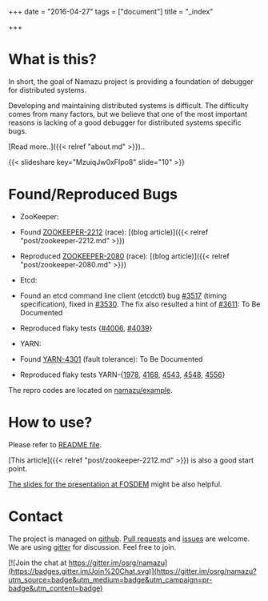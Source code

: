 +++
date = "2016-04-27"
tags = ["document"]
title = "_index"

+++


# What is this?

In short, the goal of Namazu project is providing a foundation of debugger for distributed systems.

Developing and maintaining distributed systems is difficult. 
The difficulty comes from many factors, 
but we believe that one of the most important reasons is lacking of a good debugger for distributed systems specific bugs.

[Read more..]({{< relref "about.md" >}})..

{{< slideshare key="MzuiqJw0xFIpo8" slide="10" >}}

# Found/Reproduced Bugs
* ZooKeeper:
 * Found [ZOOKEEPER-2212](https://issues.apache.org/jira/browse/ZOOKEEPER-2212) (race): [(blog article)]({{< relref "post/zookeeper-2212.md" >}})
 * Reproduced [ZOOKEEPER-2080](https://issues.apache.org/jira/browse/ZOOKEEPER-2080) (race): [(blog article)]({{< relref "post/zookeeper-2080.md" >}})

* Etcd:
 * Found an etcd command line client (etcdctl) bug [#3517](https://github.com/coreos/etcd/issues/3517) (timing specification), fixed in [#3530](https://github.com/coreos/etcd/pull/3530). The fix also resulted a hint of [#3611](https://github.com/coreos/etcd/issues/3611): To Be Documented
 * Reproduced flaky tests {[#4006](https://github.com/coreos/etcd/pull/4006), [#4039](https://github.com/coreos/etcd/issues/4039)}


* YARN:
 * Found [YARN-4301](https://issues.apache.org/jira/browse/YARN-4301) (fault tolerance): To Be Documented
 * Reproduced flaky tests YARN-{[1978](https://issues.apache.org/jira/browse/YARN-1978), [4168](https://issues.apache.org/jira/browse/YARN-4168), [4543](https://issues.apache.org/jira/browse/YARN-4543), [4548](https://issues.apache.org/jira/browse/YARN-4548), [4556](https://issues.apache.org/jira/browse/YARN-4556)}

The repro codes are located on [namazu/example](https://github.com/osrg/namazu/tree/master/example).

# How to use?
Please refer to [README file](https://github.com/osrg/namazu/blob/master/README.md).

[This article]({{< relref "post/zookeeper-2212.md" >}}) is also a good start point.

[The slides for the presentation at FOSDEM](http://www.slideshare.net/AkihiroSuda/tackling-nondeterminism-in-hadoop-testing-and-debugging-distributed-systems-with-earthquake-57866497/42) might be also helpful.

# Contact
The project is managed on [github](https://github.com/osrg/namazu).
[Pull requests](https://github.com/osrg/namazu/pulls) and [issues](https://github.com/osrg/namazu/issues) are welcome.
We are using [gitter](https://gitter.im/osrg/namazu) for discussion.
Feel free to join.

[![Join the chat at https://gitter.im/osrg/namazu](https://badges.gitter.im/Join%20Chat.svg)](https://gitter.im/osrg/namazu?utm_source=badge&utm_medium=badge&utm_campaign=pr-badge&utm_content=badge)
